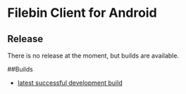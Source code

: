 # Filebin Client for Android

## Release
There is no release at the moment, but builds are available.

##Builds

- [latest successful development build](http://jenkins.devunit.eu/job/fb-client-android-nightly%20development/lastSuccessfulBuild/artifact/app/build/outputs/apk/app-debug-unaligned.apk)


